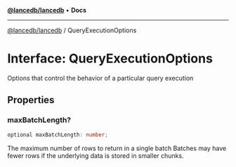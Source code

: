 [**@lancedb/lancedb**](../README.md) • **Docs**
***
[@lancedb/lancedb](../globals.md) / QueryExecutionOptions
# Interface: QueryExecutionOptions
Options that control the behavior of a particular query execution
## Properties
### maxBatchLength?
```ts
optional maxBatchLength: number;
```
The maximum number of rows to return in a single batch
Batches may have fewer rows if the underlying data is stored
in smaller chunks.
